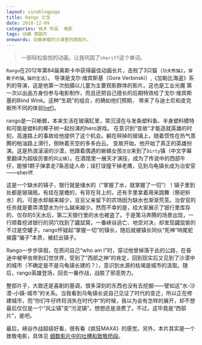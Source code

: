 ```yaml
---
layout: sinablogpage
title: Rango 兰戈
date: 2018-12-09
categories: WLR 作品  电影
tags: 动画 西部片
onewords: 动画承载的沙漠里的西部片。
---
```

> 一部轻松愉悦的动画，让我巩固了`sheriff`这个单词。

`Rango`在2012年第84届奥斯卡中获得最佳动画长片，击败了3只猫（`功夫熊猫2`，`穿靴子的猫`, `猫的生活`）。
导演是戈尔·维宾斯基（Gore Verbinski）,《加勒比海盗》系列的导演，这是他第一次拍摄以儿童为主要观影群体的影片。这也是工业光魔
第一次以出品方身份参与电影制作，而且还把自己擅长的后期特效给了戈尔·维宾斯基的Blind Wink。这种“生疏”的组合，的确如他们预期，
带来了与迪士尼和皮克斯所不同的体验[[ref](http://movie.mtime.com/93881/behind_the_scene.html#text_6)]。

rango是一只蜥蜴，本来生活在玻璃缸里，常沉浸在与发条塑料鱼、半身塑料模特和可能是塑料的椰子树一起扮演的hero游戏。 
在意识到“变故”才能造就英雄的时刻，高速路上的事故给他提供了这个机会。躺在碎掉的玻璃上，随着惯性在热气蒸腾的柏油路上滑行，倒映着天空的多多白云。
变故开始，他开始了真正的英雄扮演。这是热浪滚滚的沙漠，他跟着偶遇的蜥蜴女孩`豆豆`来到了`Dirty`镇（中文字幕里翻译为超级厉害的`风尘镇`）。在酒馆里一展天才演技，成为了传说中的西部牛仔，能够1颗子弹拿走7条恶徒人命；误打误撞干掉老鹰，见到乌龟镇长成为治安官——sheriff. 

这是一个缺水的镇子，银行就是储水的（“掌握了水，就掌握了一切”）！镇子里到处都是玻璃瓶，有挂在屋檐的，有背在背上的，还有手里拿着用来跳舞（祭祀祈水）的。可是水却越来越少，豆豆父亲留下的农场因为缺水也渐渐荒芜。治安官的任务就是要弄清楚水为什么越来越少。然而不幸的是，给大家展示了银行里库存的、仅存的5天水后，第二天银行里的水也被盗了。于是策马奔腾的场景出现，一行顺着挖进银行的洞穴找到了鼹鼠窝，一番峡谷逃亡、地空对决，却发现鼹鼠偷的不过是空罐子。rango怀疑起“掌握一切”的镇长，随后就被镇长同伙“死神”响尾蛇揭露“骗子”本质，被赶出镇子。

Rango一步步徘徊，在质问自己“who am I”时，穿过他曾掉落于此的公路，在昏迷中被甲虫带到幻觉世界，受到了“西部之神”的肯定，回到现实后又见到了沙漠中的城市（不确定是不是乌龟镇长建的？），意识到水源的枯竭是城市的汲取。随后，rango英雄登场，回去一番作战，战胜了邪恶势力。

整部片子，大致还是喜剧的基调，很多深刻的东西也没有去挖掘——譬如这“水-沙漠-小镇-城市”的关系。当我看到乌龟镇长说自己见证了时代的变迁，所以正在修建城市，而“你们牛仔终将消失在时代中”的时候，我以为会有怎样的展开，却不想最后仅仅是一个“风尘镇”变“污泥镇”。想想还是浪费了。不过，这毕竟是“西部片”，是吧。

最后，峡谷作战超级好看，很有看《疯狂MAX4》的感觉。另外，本片其实是一个致敬电影，具体见 [细数影片中的吐槽和致敬桥段](https://movie.douban.com/review/5043191/)。